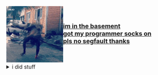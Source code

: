 <img align="left" width="150" height="150" src="src/speedy_smol.gif">
<h3>
<a href="https://woefulwolf.github.io/">
<br>
im in the basement <br>
got my programmer socks on <br>
pls no segfault thanks <br>
</a>
</h3>
<br>
<br>
<details>
<summary>i did stuff</summary>
  <p align="center">
  <a href="#oof" target="_blank">
    <img alt="Top Languages" src="https://github-readme-stats-one-psi.vercel.app/api/top-langs/?bg_color=00000000&layout=compact&username=woefulwolf&hide_border=true&title_color=4c566a&text_color=3b4252"/>
    <img alt="GitHub Stats" src="https://github-readme-stats-one-psi.vercel.app/api?bg_color=00000000&username=woefulwolf&count_private=true&show_icons=true&hide=issues,contribs&hide_border=true&icon_color=63c5ea&title_color=4c566a&text_color=3b4252"/>
    </a>
    </p>
  
</details>
<!--
**WoefulWolf/woefulwolf** is a ✨ _special_ ✨ repository because its `README.md` (this file) appears on your GitHub profile.
-->
